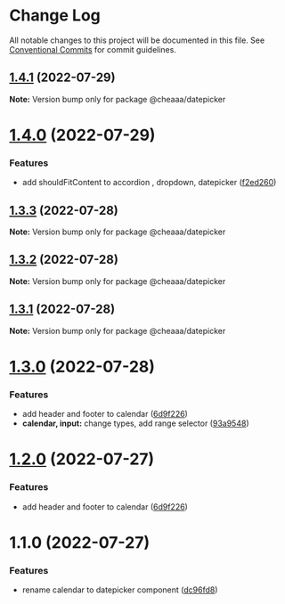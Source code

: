 # Change Log

All notable changes to this project will be documented in this file.
See [Conventional Commits](https://conventionalcommits.org) for commit guidelines.

## [1.4.1](https://github.com/SergeyBondar93/liba/compare/@cheaaa/datepicker@1.4.0...@cheaaa/datepicker@1.4.1) (2022-07-29)

**Note:** Version bump only for package @cheaaa/datepicker





# [1.4.0](https://github.com/SergeyBondar93/liba/compare/@cheaaa/datepicker@1.3.3...@cheaaa/datepicker@1.4.0) (2022-07-29)


### Features

* add shouldFitContent to accordion , dropdown, datepicker ([f2ed260](https://github.com/SergeyBondar93/liba/commit/f2ed260cf8b4130519b899ccc579bdea2f95325a))





## [1.3.3](https://github.com/SergeyBondar93/liba/compare/@cheaaa/datepicker@1.3.2...@cheaaa/datepicker@1.3.3) (2022-07-28)

**Note:** Version bump only for package @cheaaa/datepicker





## [1.3.2](https://github.com/SergeyBondar93/liba/compare/@cheaaa/datepicker@1.3.1...@cheaaa/datepicker@1.3.2) (2022-07-28)

**Note:** Version bump only for package @cheaaa/datepicker





## [1.3.1](https://github.com/SergeyBondar93/liba/compare/@cheaaa/datepicker@1.3.0...@cheaaa/datepicker@1.3.1) (2022-07-28)

**Note:** Version bump only for package @cheaaa/datepicker





# [1.3.0](https://github.com/SergeyBondar93/liba/compare/@cheaaa/datepicker@1.2.0...@cheaaa/datepicker@1.3.0) (2022-07-28)


### Features

* add header and footer to calendar ([6d9f226](https://github.com/SergeyBondar93/liba/commit/6d9f2268fb0bb4feaf90b6390023e7219d386961))
* **calendar, input:** change types, add range selector ([93a9548](https://github.com/SergeyBondar93/liba/commit/93a9548368acbdc58f637f63fb513acacb8d9141))





# [1.2.0](https://github.com/SergeyBondar93/liba/compare/@cheaaa/datepicker@1.1.0...@cheaaa/datepicker@1.2.0) (2022-07-27)


### Features

* add header and footer to calendar ([6d9f226](https://github.com/SergeyBondar93/liba/commit/6d9f2268fb0bb4feaf90b6390023e7219d386961))





# 1.1.0 (2022-07-27)


### Features

* rename calendar to datepicker component ([dc96fd8](https://github.com/SergeyBondar93/liba/commit/dc96fd82cc5a96960db0a350f3cc98e2d1d39d9c))
